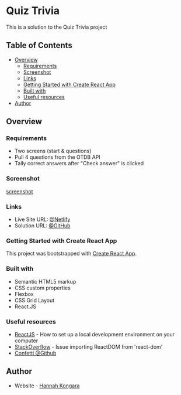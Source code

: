 # Quiz Trivia

This is a solution to the Quiz Trivia project

## Table of Contents
- [Overview](#overview)
  - [Requirements](#requirements)
  - [Screenshot](#screenshot)
  - [Links](#links)
  - [Getting Started with Create React App](#getting-started-with-create-react-app)
  - [Built with](#built-with)
  - [Useful resources](#useful-resources)
- [Author](#author)

## Overview

### Requirements

 - Two screens (start & questions)
 - Pull 4 questions from the OTDB API
 - Tally correct answers after "Check answer" is clicked

### Screenshot

[screenshot](tenzies-game/src/screenshots/screenshot.png)


### Links

- Live Site URL: [@Netlify](https://quiz-trivia-byhannah.netlify.app//)
- Solution URL: [@GitHub](https://github.com/hannahpietersen/quiz-trivia)

### Getting Started with Create React App

This project was bootstrapped with [Create React App](https://github.com/facebook/create-react-app).

### Built with

 - Semantic HTML5 markup
 - CSS custom properties
 - Flexbox
 - CSS Grid Layout
 - React.JS

### Useful resources

- [ReactJS](https://reactjs.org/tutorial/tutorial.html) - How to set up a local development environment on your computer
- [StackOverflow](https://stackoverflow.com/questions/71743492/issue-importing-createroot-from-react-dom-client) - Issue importing ReactDOM from 'react-dom'
-  [Confetti @Github](https://github.com/alampros/react-confetti)

  ## Author

- Website - [Hannah Kongara](https://hannahkongara.netlify.app/)
